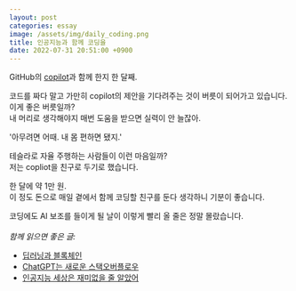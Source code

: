 ```yaml
---
layout: post
categories: essay
image: /assets/img/daily_coding.png
title: 인공지능과 함께 코딩을
date: 2022-07-31 20:51:00 +0900
---
```


GitHub의 [copilot](https://github.com/features/copilot)과 함께 한지 한 달째.

코드를 짜다 말고 가만히 copilot의 제안을 기다려주는 것이 버릇이 되어가고 있습니다.  
이게 좋은 버릇일까?  
내 머리로 생각해야지 매번 도움을 받으면 실력이 안 늘잖아.

'아무려면 어때. 내 몸 편하면 됐지.'

테슬라로 자율 주행하는 사람들이 이런 마음일까?  
저는 copliot을 친구로 두기로 했습니다.

한 달에 약 1만 원.  
이 정도 돈으로 매일 곁에서 함께 코딩할 친구를 둔다 생각하니 기분이 좋습니다.

코딩에도 AI 보조를 들이게 될 날이 이렇게 빨리 올 줄은 정말 몰랐습니다.
<br>
<br>
*함께 읽으면 좋은 글:*
* [딥러닝과 블록체인](/essay/2022/09/05/deep-learning-and-blockchain.html)
* [ChatGPT는 새로운 스택오버플로우](/essay/2023/01/21/chatgpt-is-new-stackoverflow.html)
* [인공지능 세상은 재미없을 줄 알았어](/essay/2022/12/16/ai-world-is-fun.html)